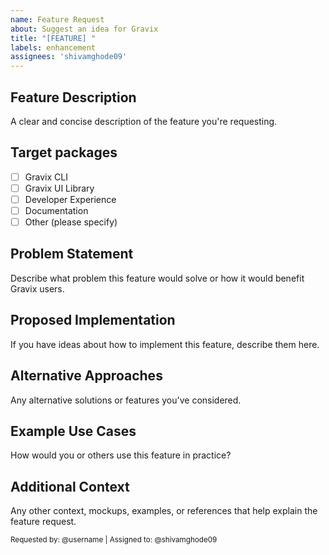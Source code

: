 ```yaml
---
name: Feature Request
about: Suggest an idea for Gravix
title: "[FEATURE] "
labels: enhancement
assignees: 'shivamghode09'
---
```


## Feature Description
A clear and concise description of the feature you're requesting.

## Target packages
- [ ] Gravix CLI
- [ ] Gravix UI Library
- [ ] Developer Experience
- [ ] Documentation
- [ ] Other (please specify)

## Problem Statement
Describe what problem this feature would solve or how it would benefit Gravix users.

## Proposed Implementation
If you have ideas about how to implement this feature, describe them here.

## Alternative Approaches
Any alternative solutions or features you've considered.

## Example Use Cases
How would you or others use this feature in practice?

## Additional Context
Any other context, mockups, examples, or references that help explain the feature request.

<sub>Requested by: @username | Assigned to: @shivamghode09</sub>